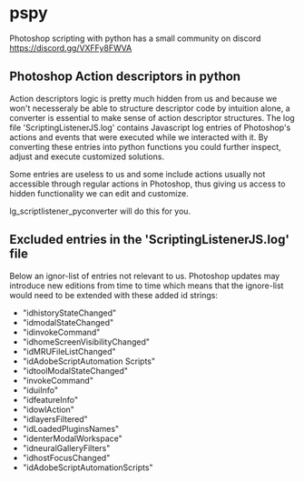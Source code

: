# pspy
Photoshop scripting with python has a small community on discord https://discord.gg/VXFFy8FWVA


## Photoshop Action descriptors in python

Action descriptors logic is pretty much hidden from us and because we won't necesseraly be able to structure descriptor code by intuition alone, a converter is essential to make sense of action descriptor structures. The log file 'ScriptingListenerJS.log' contains Javascript log entries of Photoshop's actions and events that were executed while we interacted with it. By converting these entries into python functions you could further inspect, adjust and execute customized solutions.

Some entries are useless to us and some include actions usually not accessible through regular actions in Photoshop, thus giving us access to hidden functionality we can edit and customize. 

lg_scriptlistener_pyconverter will do this for you.


## Excluded entries in the 'ScriptingListenerJS.log' file

Below an ignor-list of entries not relevant to us. Photoshop updates may introduce new editions from time to time which means that the ignore-list would need to be extended with these added id strings:

- "idhistoryStateChanged"
- "idmodalStateChanged"
- "idinvokeCommand"
- "idhomeScreenVisibilityChanged"
- "idMRUFileListChanged"
- "idAdobeScriptAutomation Scripts"
- "idtoolModalStateChanged"
- "invokeCommand"
- "iduiInfo"
- "idfeatureInfo"
- "idowlAction"
- "idlayersFiltered"
- "idLoadedPluginsNames"
- "identerModalWorkspace"
- "idneuralGalleryFilters"
- "idhostFocusChanged"
- "idAdobeScriptAutomationScripts" 
 
